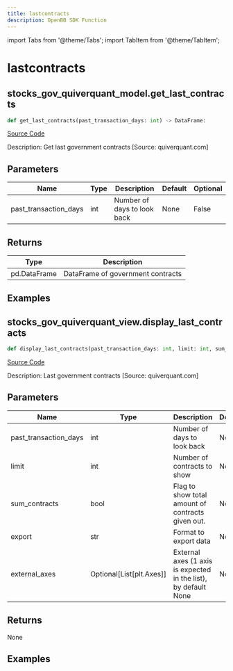 ```yaml
---
title: lastcontracts
description: OpenBB SDK Function
---
```


import Tabs from '@theme/Tabs';
import TabItem from '@theme/TabItem';

# lastcontracts

<Tabs>
<TabItem value="model" label="Model" default>

## stocks_gov_quiverquant_model.get_last_contracts

```python title='openbb_terminal/stocks/government/quiverquant_model.py'
def get_last_contracts(past_transaction_days: int) -> DataFrame:
```
[Source Code](https://github.com/OpenBB-finance/OpenBBTerminal/tree/main/openbb_terminal/stocks/government/quiverquant_model.py#L377)

Description: Get last government contracts [Source: quiverquant.com]

## Parameters

| Name | Type | Description | Default | Optional |
| ---- | ---- | ----------- | ------- | -------- |
| past_transaction_days | int | Number of days to look back | None | False |

## Returns

| Type | Description |
| ---- | ----------- |
| pd.DataFrame | DataFrame of government contracts |

## Examples



</TabItem>
<TabItem value="view" label="View">

## stocks_gov_quiverquant_view.display_last_contracts

```python title='openbb_terminal/stocks/government/quiverquant_view.py'
def display_last_contracts(past_transaction_days: int, limit: int, sum_contracts: bool, export: str, external_axes: Union[List[matplotlib.axes._axes.Axes], NoneType]) -> None:
```
[Source Code](https://github.com/OpenBB-finance/OpenBBTerminal/tree/main/openbb_terminal/stocks/government/quiverquant_view.py#L225)

Description: Last government contracts [Source: quiverquant.com]

## Parameters

| Name | Type | Description | Default | Optional |
| ---- | ---- | ----------- | ------- | -------- |
| past_transaction_days | int | Number of days to look back | None | False |
| limit | int | Number of contracts to show | None | False |
| sum_contracts | bool | Flag to show total amount of contracts given out. | None | False |
| export | str | Format to export data | None | False |
| external_axes | Optional[List[plt.Axes]] | External axes (1 axis is expected in the list), by default None | None | True |

## Returns

None

## Examples



</TabItem>
</Tabs>